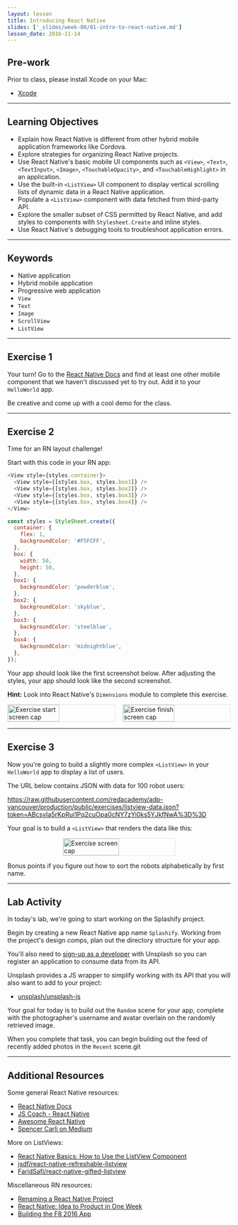```yaml
---
layout: lesson
title: Introducing React Native
slides: ['_slides/week-08/01-intro-to-react-native.md']
lesson_date: 2016-11-14
---
```


## Pre-work

Prior to class, please install Xcode on your Mac:

- [Xcode](https://developer.apple.com/xcode/)

---

## Learning Objectives

- Explain how React Native is different from other hybrid mobile application frameworks like Cordova.
- Explore strategies for organizing React Native projects.
- Use React Native's basic mobile UI components such as `<View>`, `<Text>`, `<TextInput>`, `<Image>`, `<TouchableOpacity>`, and `<TouchableHighlight>` in an application.
- Use the built-in `<ListView>` UI component to display vertical scrolling lists of dynamic data in a React Native application.
- Populate a `<ListView>` component with data fetched from third-party API.
- Explore the smaller subset of CSS permitted by React Native, and add styles to components with `Stylesheet.Create` and inline styles.
- Use React Native's debugging tools to troubleshoot application errors.

---

## Keywords

- Native application
- Hybrid mobile application
- Progressive web application
- `View`
- `Text`
- `Image`
- `ScrollView`
- `ListView`

---

## Exercise 1

Your turn! Go to the [React Native Docs](https://facebook.github.io/react-native/docs/getting-started.html) and find at least one other mobile component that we haven't discussed yet to try out. Add it to your `HelloWorld` app.

Be creative and come up with a cool demo for the class.

---

## Exercise 2

Time for an RN layout challenge!

Start with this code in your RN app:

```js
<View style={styles.container}>
  <View style={[styles.box, styles.box1]} />
  <View style={[styles.box, styles.box2]} />
  <View style={[styles.box, styles.box3]} />
  <View style={[styles.box, styles.box4]} />
</View>
```

```js
const styles = StyleSheet.create({
  container: {
    flex: 1,
    backgroundColor: '#F5FCFF',
  },
  box: {
    width: 50, 
    height: 50,
  },
  box1: {
    backgroundColor: 'powderblue',
  },
  box2: {
    backgroundColor: 'skyblue',
  },
  box3: {
    backgroundColor: 'steelblue',
  },
  box4: {
    backgroundColor: 'midnightblue',
  },
});
```

Your app should look like the first screenshot below. After adjusting the styles, your app should look like the second screenshot.

**Hint:** Look into React Native's `Dimensions` module to complete this exercise. 

<p style="display: flex; justify-content: space-between;" }>
  <img src="/public/exercises/rn1-e2-start.png" alt="Exercise start screen cap" style="width: 48%; height: 48%; border: 1px solid #e2e2e2;"/>
  <img src="/public/exercises/rn1-e2-finish.png" alt="Exercise finish screen cap" style="width: 48%; height: 48%; border: 1px solid #e2e2e2;"/>
</p>

---

## Exercise 3

Now you're going to build a slightly more complex `<ListView>` in your `HelloWorld` app to display a list of users.

The URL below contains JSON with data for 100 robot users:

https://raw.githubusercontent.com/redacademy/adp-vancouver/production/public/exercises/listview-data.json?token=ABcsvIa5rKpRui1Pq2cuOpa0cNY7zYi0ks5YJkfNwA%3D%3D

Your goal is to build a `<ListView>` that renders the data like this:

<p style="display: flex; justify-content: center;" }>
  <img src="/public/exercises/rn1-e3.png" alt="Exercise screen cap" style="width: 50%; height: 50%;border: 1px solid #e2e2e2;"/>
</p>

Bonus points if you figure out how to sort the robots alphabetically by first name.

---

## Lab Activity

In today's lab, we're going to start working on the Splashify project.

Begin by creating a new React Native app name `Splashify`. Working from the project's design comps, plan out the directory structure for your app.

You'll also need to [sign-up as a developer](https://unsplash.com/developers) with Unsplash so you can register an application to consume data from its API.

Unsplash provides a JS wrapper to simplify working with its API that you will also want to add to your project:

- [unsplash/unsplash-js](https://github.com/unsplash/unsplash-js)

Your goal for today is to build out the `Random` scene for your app, complete with the photographer's username and avatar overlain on the randomly retrieved image.

When you complete that task, you can begin building out the feed of recently added photos in the `Recent` scene.git

---

## Additional Resources

Some general React Native resources:

- [React Native Docs](https://facebook.github.io/react-native/docs/getting-started.html)
- [JS Coach - React Native](https://js.coach/react-native)
- [Awesome React Native](https://github.com/jondot/awesome-react-native)
- [Spencer Carli on Medium](https://medium.com/@spencer_carli)

More on ListViews:

- [React Native Basics: How to Use the ListView Component](https://medium.com/differential/react-native-basics-how-to-use-the-listview-component-a0ec44cf1fe8#.asxki5zib)
- [jsdf/react-native-refreshable-listview](https://github.com/jsdf/react-native-refreshable-listview)
- [FaridSafi/react-native-gifted-listview](https://github.com/FaridSafi/react-native-gifted-listview)

Miscellaneous RN resources:

- [Renaming a React Native Project](http://blog.tylerbuchea.com/renaming-a-react-native-project/)
- [React Native: Idea to Product in One Week](https://medium.com/adjust-creative/prototyping-with-react-native-an-idea-to-production-in-one-week-3a6b4f474897#.ysexqnc13)
- [Building the F8 2016 App](http://makeitopen.com/tutorials/building-the-f8-app/planning/)